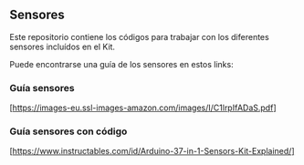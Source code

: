 ## Sensores
Este repositorio contiene los códigos para trabajar con los diferentes sensores incluídos en el Kit.

Puede encontrarse una guía de los sensores en estos links:

### Guía sensores
[https://images-eu.ssl-images-amazon.com/images/I/C1lrpIfADaS.pdf]

### Guía sensores con código
[https://www.instructables.com/id/Arduino-37-in-1-Sensors-Kit-Explained/]

